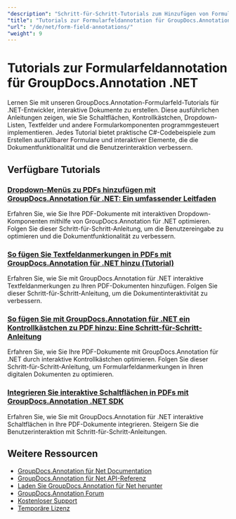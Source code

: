 ```yaml
---
"description": "Schritt-für-Schritt-Tutorials zum Hinzufügen von Formularfeldern und interaktiven Komponenten zu Dokumenten mit GroupDocs.Annotation für .NET."
"title": "Tutorials zur Formularfeldannotation für GroupDocs.Annotation .NET"
"url": "/de/net/form-field-annotations/"
"weight": 9
---
```


# Tutorials zur Formularfeldannotation für GroupDocs.Annotation .NET

Lernen Sie mit unseren GroupDocs.Annotation-Formularfeld-Tutorials für .NET-Entwickler, interaktive Dokumente zu erstellen. Diese ausführlichen Anleitungen zeigen, wie Sie Schaltflächen, Kontrollkästchen, Dropdown-Listen, Textfelder und andere Formularkomponenten programmgesteuert implementieren. Jedes Tutorial bietet praktische C#-Codebeispiele zum Erstellen ausfüllbarer Formulare und interaktiver Elemente, die die Dokumentfunktionalität und die Benutzerinteraktion verbessern.

## Verfügbare Tutorials

### [Dropdown-Menüs zu PDFs hinzufügen mit GroupDocs.Annotation für .NET: Ein umfassender Leitfaden](./add-dropdown-pdf-groupdocs-annotation-net/)
Erfahren Sie, wie Sie Ihre PDF-Dokumente mit interaktiven Dropdown-Komponenten mithilfe von GroupDocs.Annotation für .NET optimieren. Folgen Sie dieser Schritt-für-Schritt-Anleitung, um die Benutzereingabe zu optimieren und die Dokumentfunktionalität zu verbessern.

### [So fügen Sie Textfeldanmerkungen in PDFs mit GroupDocs.Annotation für .NET hinzu (Tutorial)](./add-text-field-annotations-pdf-groupdocs-net/)
Erfahren Sie, wie Sie mit GroupDocs.Annotation für .NET interaktive Textfeldanmerkungen zu Ihren PDF-Dokumenten hinzufügen. Folgen Sie dieser Schritt-für-Schritt-Anleitung, um die Dokumentinteraktivität zu verbessern.

### [So fügen Sie mit GroupDocs.Annotation für .NET ein Kontrollkästchen zu PDF hinzu: Eine Schritt-für-Schritt-Anleitung](./add-checkbox-pdf-groupdocs-annotation-net/)
Erfahren Sie, wie Sie Ihre PDF-Dokumente mit GroupDocs.Annotation für .NET durch interaktive Kontrollkästchen optimieren. Folgen Sie dieser Schritt-für-Schritt-Anleitung, um Formularfeldanmerkungen in Ihren digitalen Dokumenten zu optimieren.

### [Integrieren Sie interaktive Schaltflächen in PDFs mit GroupDocs.Annotation .NET SDK](./master-pdf-button-integration-groupdocs-annotation-net/)
Erfahren Sie, wie Sie mit GroupDocs.Annotation für .NET interaktive Schaltflächen in Ihre PDF-Dokumente integrieren. Steigern Sie die Benutzerinteraktion mit Schritt-für-Schritt-Anleitungen.

## Weitere Ressourcen

- [GroupDocs.Annotation für Net Documentation](https://docs.groupdocs.com/annotation/net/)
- [GroupDocs.Annotation für Net API-Referenz](https://reference.groupdocs.com/annotation/net/)
- [Laden Sie GroupDocs.Annotation für Net herunter](https://releases.groupdocs.com/annotation/net/)
- [GroupDocs.Annotation Forum](https://forum.groupdocs.com/c/annotation)
- [Kostenloser Support](https://forum.groupdocs.com/)
- [Temporäre Lizenz](https://purchase.groupdocs.com/temporary-license/)
